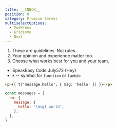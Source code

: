 ```yaml
---
title: __INBOX__
position: 0
category: Promise Serves
multiselectOptions:
  - VuePress
  - Gridsome
  - Nuxt
---
```


1. These are guidelines. Not rules.
2. Your opinion and experience matter too.
3. Choose what works best for you and your team.

- SpeakEasy Code July572 (Hey)
- `ƛ` -- symbol for `function` or `lambda`

```html
<p>{{ t('message.hello', { msg: 'hello' }) }}</p>
```

```js
const messages = {
  en: {
    message: {
      hello: '{msg} world',
    },
  },
}
```
